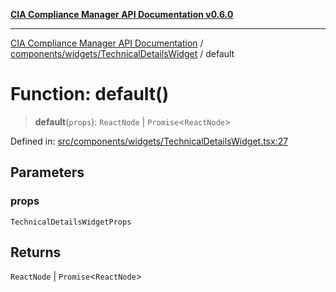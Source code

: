[**CIA Compliance Manager API Documentation v0.6.0**](../../../../README.md)

***

[CIA Compliance Manager API Documentation](../../../../modules.md) / [components/widgets/TechnicalDetailsWidget](../README.md) / default

# Function: default()

> **default**(`props`): `ReactNode` \| `Promise`\<`ReactNode`\>

Defined in: [src/components/widgets/TechnicalDetailsWidget.tsx:27](https://github.com/Hack23/cia-compliance-manager/blob/32fe683007dd7fe1aa6b244d2353e60fab4f51de/src/components/widgets/TechnicalDetailsWidget.tsx#L27)

## Parameters

### props

`TechnicalDetailsWidgetProps`

## Returns

`ReactNode` \| `Promise`\<`ReactNode`\>
